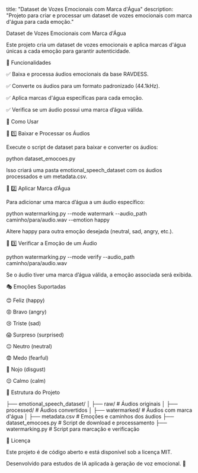 title: "Dataset de Vozes Emocionais com Marca d'Água"
description: "Projeto para criar e processar um dataset de vozes emocionais com marca d'água para cada emoção."

Dataset de Vozes Emocionais com Marca d'Água

Este projeto cria um dataset de vozes emocionais e aplica marcas d'água únicas a cada emoção para garantir autenticidade.

📌 Funcionalidades

✅ Baixa e processa áudios emocionais da base RAVDESS.

✅ Converte os áudios para um formato padronizado (44.1kHz).

✅ Aplica marcas d'água específicas para cada emoção.

✅ Verifica se um áudio possui uma marca d’água válida.

🚀 Como Usar

🔹 1️⃣ Baixar e Processar os Áudios

Execute o script de dataset para baixar e converter os áudios:

python dataset_emocoes.py

Isso criará uma pasta emotional_speech_dataset com os áudios processados e um metadata.csv.

🔹 2️⃣ Aplicar Marca d’Água

Para adicionar uma marca d’água a um áudio específico:

python watermarking.py --mode watermark --audio_path caminho/para/audio.wav --emotion happy

Altere happy para outra emoção desejada (neutral, sad, angry, etc.).

🔹 3️⃣ Verificar a Emoção de um Áudio

python watermarking.py --mode verify --audio_path caminho/para/audio.wav

Se o áudio tiver uma marca d’água válida, a emoção associada será exibida.

🎭 Emoções Suportadas

😊 Feliz (happy)

😡 Bravo (angry)

😢 Triste (sad)

😱 Surpreso (surprised)

😐 Neutro (neutral)

😨 Medo (fearful)

🤢 Nojo (disgust)

😌 Calmo (calm)

📂 Estrutura do Projeto

├── emotional_speech_dataset/
│   ├── raw/  # Áudios originais
│   ├── processed/  # Áudios convertidos
│   ├── watermarked/  # Áudios com marca d'água
│   ├── metadata.csv  # Emoções e caminhos dos áudios
├── dataset_emocoes.py  # Script de download e processamento
├── watermarking.py  # Script para marcação e verificação

📜 Licença

Este projeto é de código aberto e está disponível sob a licença MIT.

Desenvolvido para estudos de IA aplicada à geração de voz emocional. 🚀
